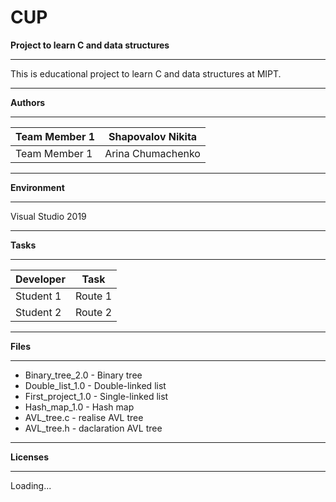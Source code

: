 # CUP
**Project to learn C and data structures**
***
This is educational project to learn C and data structures at MIPT.
***
**Authors**
***
Team Member 1 | Shapovalov Nikita
--------------|-------------------
Team Member 1 | Arina Chumachenko
***
**Environment**
***
Visual Studio 2019
***
**Tasks**
***
Developer |	Task
----------|--------------
Student 1 |	Route 1 
Student 2 |	Route 2
***
**Files**
***
* Binary_tree_2.0 - Binary tree
* Double_list_1.0 - Double-linked list
* First_project_1.0 - Single-linked list
* Hash_map_1.0 - Hash map 
* AVL_tree.c - realise AVL tree
* AVL_tree.h - daclaration AVL tree

***
**Licenses**
***
Loading...

